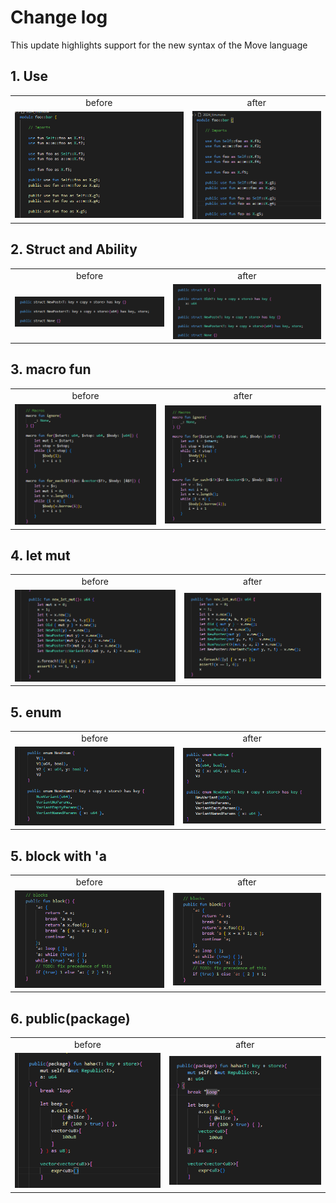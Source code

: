 # Change log
This update highlights support for the new syntax of the Move language

## 1. Use
|  |  |  
| :--: | :--: |  
| before | after |  
| <img src="img\use_before.png" alt="before" style="width: 100%; height: auto;"> | <img src="img\use_after.png" alt="after" style="width: 150%; height: auto;"> |

## 2. Struct and Ability
|  |  |  
| :--: | :--: |  
| before | after |  
| <img src="img\struct_before.png" alt="before" style="width: 100%; height: auto;"> | <img src="img\struct_after.png" alt="after" style="width: 150%; height: auto;"> |

## 3. macro fun
|  |  |  
| :--: | :--: |  
| before | after |  
| <img src="img\macro_before.png" alt="before" style="width: 100%; height: auto;"> | <img src="img\macro_after.png" alt="after" style="width: 150%; height: auto;"> |

## 4. let mut 
|  |  |  
| :--: | :--: |  
| before | after |  
| <img src="img\let_mut_before.png" alt="before" style="width: 100%; height: auto;"> | <img src="img\let_mut_after.png" alt="after" style="width: 150%; height: auto;"> |

## 5. enum
|  |  |  
| :--: | :--: |  
| before | after |  
| <img src="img\enum_before.png" alt="before" style="width: 100%; height: auto;"> | <img src="img\enum_after.png" alt="after" style="width: 150%; height: auto;"> |

## 5. block with 'a
|  |  |  
| :--: | :--: |  
| before | after |  
| <img src="img\block_with_value_before.png" alt="before" style="width: 100%; height: auto;"> | <img src="img\block_with_value_after.png" alt="after" style="width: 150%; height: auto;"> |

## 6. public(package)
|  |  |  
| :--: | :--: |  
| before | after |  
| <img src="img\public(package)_before.png" alt="before" style="width: 100%; height: auto;"> | <img src="img\public(package)_after.png" alt="after" style="width: 150%; height: auto;"> |